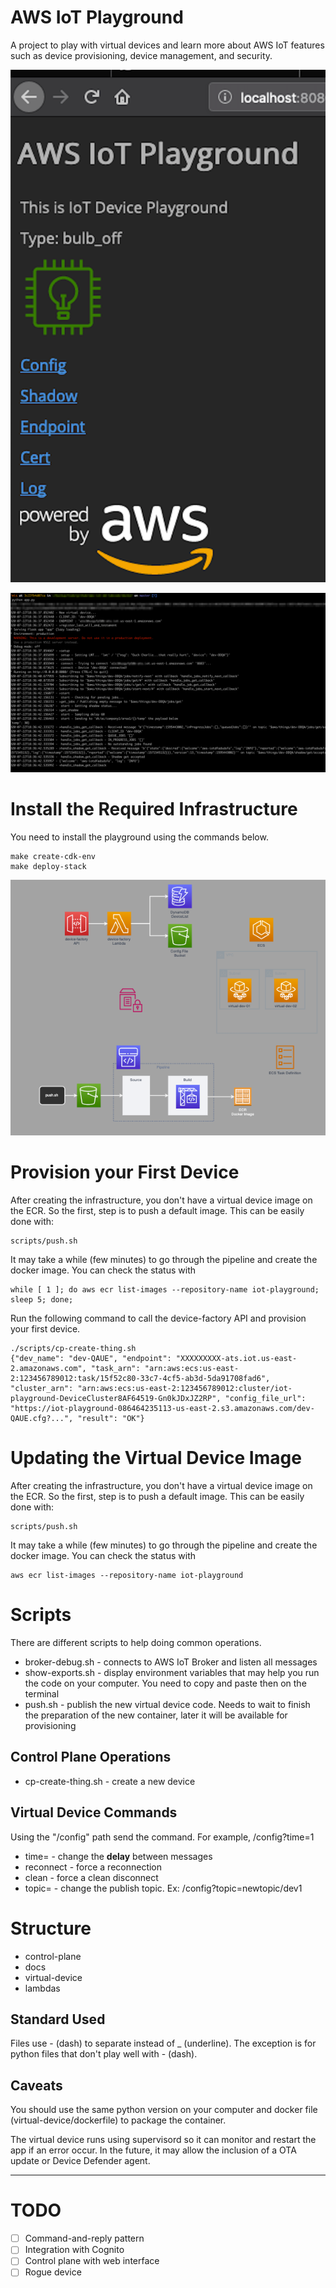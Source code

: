 # AWS IoT Playground

A project to play with virtual devices and learn more about AWS IoT features such as device provisioning, device management, and security.

![Alt text](docs/images/virtual-dev-01.png "Virtual Device")

![Alt text](docs/images/virtual-dev-02.png "Virtual Device")

# Install the Required Infrastructure

You need to install the playground using the commands below.

```
make create-cdk-env
make deploy-stack
```

![Alt text](docs/images/architecture.png "Architecture")

# Provision your First Device

After creating the infrastructure, you don't have a virtual device image on the ECR. So the first, step is to push a default image. This can be easily done with:

```
scripts/push.sh
```

It may take a while (few minutes) to go through the pipeline and create the docker image. You can check the status with

```
while [ 1 ]; do aws ecr list-images --repository-name iot-playground; sleep 5; done;
```

Run the following command to call the device-factory API and provision your first device.

```
./scripts/cp-create-thing.sh
{"dev_name": "dev-QAUE", "endpoint": "XXXXXXXXX-ats.iot.us-east-2.amazonaws.com", "task_arn": "arn:aws:ecs:us-east-2:123456789012:task/15f52c80-33c7-4cf5-ab3d-5da91708fad6", "cluster_arn": "arn:aws:ecs:us-east-2:123456789012:cluster/iot-playground-DeviceCluster8AF64519-Gn0kJDxJZ2RP", "config_file_url": "https://iot-playground-086464235113-us-east-2.s3.amazonaws.com/dev-QAUE.cfg?...", "result": "OK"}
```

# Updating the Virtual Device Image

After creating the infrastructure, you don't have a virtual device image on the ECR. So the first, step is to push a default image. This can be easily done with:

```
scripts/push.sh
```

It may take a while (few minutes) to go through the pipeline and create the docker image. You can check the status with

```
aws ecr list-images --repository-name iot-playground
```

# Scripts

There are different scripts to help doing common operations.
* broker-debug.sh - connects to AWS IoT Broker and listen all messages
* show-exports.sh - display environment variables that may help you run the code on your computer. You need to copy and paste then on the terminal
* push.sh - publish the new virtual device code. Needs to wait to finish the preparation of the new container, later it will be available for provisioning

## Control Plane Operations

* cp-create-thing.sh - create a new device

## Virtual Device Commands

Using the "/config" path send the command. For example, /config?time=1

* time=<int> - change the **delay** between messages
* reconnect <no-args> - force a reconnection 
* clean <no-args> - force a clean disconnect
* topic=<topic> - change the publish topic. Ex: /config?topic=newtopic/dev1

# Structure

* control-plane
* docs
* virtual-device
* lambdas

## Standard Used

Files use - (dash) to separate instead of _ (underline). The exception is for python files that don't play well with - (dash).

## Caveats

You should use the same python version on your computer and docker file (virtual-device/dockerfile) to package the container.

The virtual device runs using supervisord so it can monitor and restart the app if an error occur. In the future, it may allow the inclusion of a OTA update or Device Defender agent.

---

# TODO
- [ ] Command-and-reply pattern
- [ ] Integration with Cognito
- [ ] Control plane with web interface 
- [ ] Rogue device
